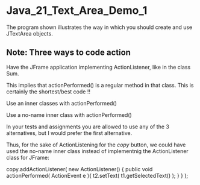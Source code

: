 # Java_21_Text_Area_Demo_1

The program shown illustrates the way in which you should create and use JTextArea objects.

## Note: Three ways to code action

Have the JFrame application implementing ActionListener, like in the class Sum.

This implies that actionPerformed() is a regular method in that class. This is certainly the 
shortest/best code !!

Use an inner classes with actionPerformed()

Use a no-name inner class with actionPerformed()

In your tests and assignments you are allowed to use any of the 3 alternatives, but I would prefer the first alternative.

Thus, for the sake of ActionListening for the *copy* button, we could have used the no-name inner class instead of implementnig the ActionListener class for JFrame:

 copy.addActionListener( 
               new ActionListener() { 
                   public void actionPerformed( ActionEvent e ){
                        t2.setText( t1.getSelectedText() ); 
                   }     }    ); 


